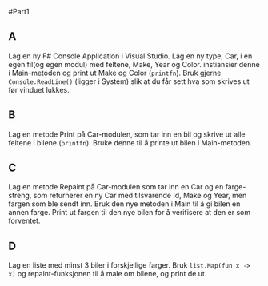 #Part1

## A
Lag en ny F# Console Application i Visual Studio. Lag en ny type, Car, i en egen fil(og egen modul) med feltene, Make, Year og Color.
instiansier denne i Main-metoden og print ut Make og Color (`printfn`). Bruk gjerne `Console.ReadLine()` (ligger i System)  slik     at du får sett hva som skrives ut før vinduet lukkes.

## B
Lag en metode Print på Car-modulen, som tar inn en bil og skrive ut alle feltene i bilene (`printfn`). Bruke denne til å printe ut bilen i Main-metoden.

## C
Lag en metode Repaint på Car-modulen som tar inn en Car og en farge-streng, som returnerer en ny Car med tilsvarende Id, Make og Year, men fargen som ble sendt inn.
Bruk den nye metoden i Main til å gi bilen en annen farge. Print ut fargen til den nye bilen for å verifisere at den er som forventet.  

## D
Lag en liste med minst 3 biler i forskjellige farger. Bruk `list.Map(fun x -> x)` og repaint-funksjonen til å male om bilene, og print de ut.
